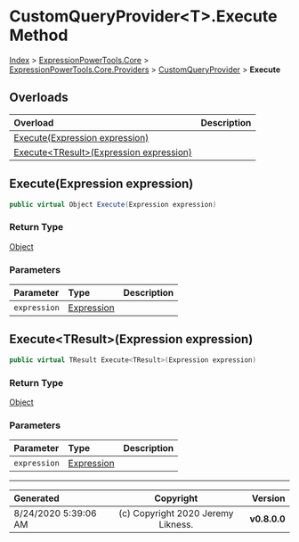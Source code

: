 ﻿# CustomQueryProvider&lt;T>.Execute Method

[Index](../index.md) > [ExpressionPowerTools.Core](ExpressionPowerTools.Core.a.md) > [ExpressionPowerTools.Core.Providers](ExpressionPowerTools.Core.Providers.n.md) > [CustomQueryProvider<T>](ExpressionPowerTools.Core.Providers.CustomQueryProvider`1.cs.md) > **Execute**



## Overloads

| Overload | Description |
| :-- | :-- |
| [Execute(Expression expression)](#executeexpression-expression) |  |
| [Execute&lt;TResult>(Expression expression)](#executetresultexpression-expression) |  |
## Execute(Expression expression)



```csharp
public virtual Object Execute(Expression expression)
```

### Return Type

 [Object](https://docs.microsoft.com/dotnet/api/system.object) 

### Parameters

| Parameter | Type | Description |
| :-- | :-- | :-- |
| `expression` | [Expression](https://docs.microsoft.com/dotnet/api/system.linq.expressions.expression) |  |


## Execute&lt;TResult>(Expression expression)



```csharp
public virtual TResult Execute<TResult>(Expression expression)
```

### Return Type

 [Object](https://docs.microsoft.com/dotnet/api/system.object) 

### Parameters

| Parameter | Type | Description |
| :-- | :-- | :-- |
| `expression` | [Expression](https://docs.microsoft.com/dotnet/api/system.linq.expressions.expression) |  |



---

| Generated | Copyright | Version |
| :-- | :-: | --: |
| 8/24/2020 5:39:06 AM | (c) Copyright 2020 Jeremy Likness. | **v0.8.0.0** |
